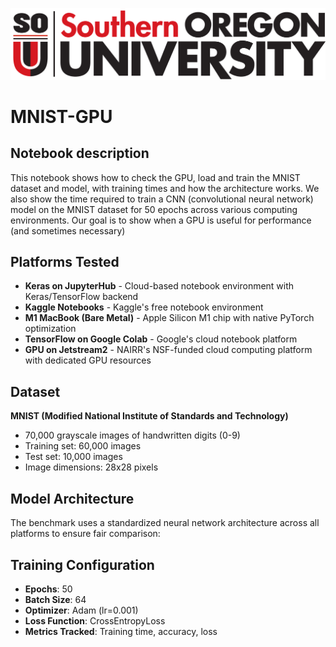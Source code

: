 ![Southern Oregon University Logo](img/SOU-LOGO-HZ-CMY-POS.png)

# MNIST-GPU

## Notebook description

This notebook shows how to check the GPU, load and train the MNIST dataset and model, with training times and how the architecture works.
We also show the time required to train a CNN (convolutional neural network) model on the MNIST dataset for 50 epochs across various computing environments. Our goal is to show when a GPU is useful for performance (and sometimes necessary)

## Platforms Tested

- **Keras on JupyterHub** - Cloud-based notebook environment with Keras/TensorFlow backend
- **Kaggle Notebooks** - Kaggle's free notebook environment
- **M1 MacBook (Bare Metal)** - Apple Silicon M1 chip with native PyTorch optimization
- **TensorFlow on Google Colab** - Google's cloud notebook platform
- **GPU on Jetstream2** - NAIRR's NSF-funded cloud computing platform with dedicated GPU resources

## Dataset

**MNIST (Modified National Institute of Standards and Technology)**
- 70,000 grayscale images of handwritten digits (0-9)
- Training set: 60,000 images
- Test set: 10,000 images
- Image dimensions: 28x28 pixels

## Model Architecture

The benchmark uses a standardized neural network architecture across all platforms to ensure fair comparison:

## Training Configuration

- **Epochs**: 50
- **Batch Size**: 64
- **Optimizer**: Adam (lr=0.001)
- **Loss Function**: CrossEntropyLoss
- **Metrics Tracked**: Training time, accuracy, loss
